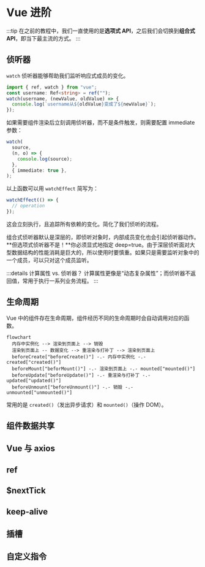 # Vue 进阶

:::tip
在之前的教程中，我们一直使用的是**选项式 API**，之后我们会切换到**组合式 API**，即当下最主流的方式。
:::

## 侦听器

`watch` 侦听器能够帮助我们监听响应式成员的变化。

```ts
import { ref, watch } from "vue";
const username: Ref<string> = ref("");
watch(username, (newValue, oldValue) => {
  console.log(`username从${oldValue}变成了${newValue}`);
});
```

如果需要组件渲染后立刻调用侦听器，而不是条件触发，则需要配置 immediate 参数：

```ts
watch(
  source,
  (n, o) => {
    console.log(source);
  },
  { immediate: true },
);
```

以上函数可以用 `watchEffect` 简写为：

```ts
watchEffect(() => {
  // operation
});
```

这会立刻执行，且追踪所有依赖的变化。简化了我们侦听的流程。

组合式侦听器默认是深层的，即侦听对象时，内部成员变化也会引起侦听器动作。**但选项式侦听器不是！**你必须显式地指定 deep=true。由于深层侦听面对大型数据结构的性能消耗是巨大的，所以使用时要慎重。如果只是需要监听对象中的一个成员，可以只对这个成员监听。

:::details 计算属性 vs. 侦听器？
计算属性更像是“动态复杂属性”；而侦听器不返回值，常用于执行一系列业务流程。
:::

## 生命周期

Vue 中的组件存在生命周期，组件经历不同的生命周期时会自动调用对应的函数。

```mermaid
flowchart
  内存中实例化 --> 渲染到页面上 --> 销毁
  渲染到页面上 -- 数据变化 --> 重渲染与打补丁 --> 渲染到页面上
  beforeCreate["beforeCreate()"] -.- 内存中实例化 -.- created["created()"]
  beforeMount["beforMount()"] -.- 渲染到页面上 -.- mounted["mounted()"]
  beforeUpdate["beforeUpdate()"] -.- 重渲染与打补丁 -.- updated["updated()"]
  beforeUnmount["beforeUnmount()"] -.- 销毁 -.- unmounted["unmounted()"]
```

常用的是 `created()`（发出异步请求）和 `mounted()`（操作 DOM）。

## 组件数据共享

## Vue 与 axios

## ref

## \$nextTick

## keep-alive

## 插槽

## 自定义指令

